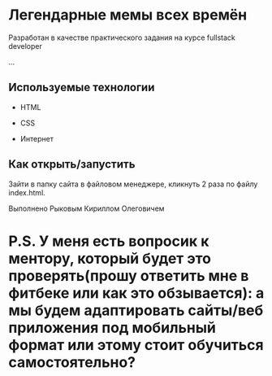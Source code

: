 # Легендарные мемы всех времён

Разработан в качестве практического задания на курсе fullstack developer

…

## Используемые технологии

* HTML

* CSS 

* Интернет


## Как открыть/запустить

Зайти в папку сайта в файловом менеджере, кликнуть 2 раза по файлу index.html.

Выполнено Рыковым Кириллом Олеговичем
 
# P.S. У меня есть вопросик к ментору, который будет это проверять(прошу ответить мне в фитбеке или как это обзывается): а мы будем адаптировать сайты/веб приложения под мобильный формат или этому стоит обучиться самостоятельно?
